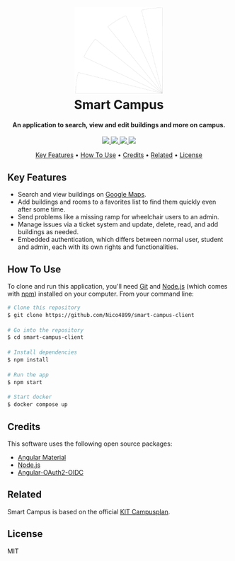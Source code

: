 <h1 align="center">
  <br>
  <img src="https://raw.githubusercontent.com/Nico4899/smart-campus-client/master/src/assets/images/KIT_LOGO_PREFIX.png" alt="KIT-Logo" width="200" color="primary" >
  <br>
  Smart Campus
  <br>
</h1>

<h4 align="center">An application to search, view and edit buildings and more on campus.</h4>

<p align="center">
  <a href="https://angular.io">
      <img src="https://img.shields.io/badge/Angular-DD0031?style=for-the-badge&labelColor=ffffff&logoColor=DD0031&logo=angular">
  </a>
  <a href="https://www.docker.com">
      <img src="https://img.shields.io/badge/Docker-2496ED?style=for-the-badge&labelColor=369cee&logoColor=ffffff&logo=docker">
  </a> 
  <a href="https://en.wikipedia.org/wiki/JavaScript">
      <img src="https://img.shields.io/badge/JavaScript-F7DF1E?style=for-the-badge&labelColor=ffffff&logoColor=F7DF1E&logo=javascript">
  </a>
  <a href="https://auth0.com/">
      <img src="https://img.shields.io/badge/Auth0-EB5424?style=for-the-badge&labelColor=000000&logoColor=EB5424&logo=auth0">
  </a>
</p>

<p align="center">
  <a href="#key-features">Key Features</a> •
  <a href="#how-to-use">How To Use</a> •
  <a href="#credits">Credits</a> •
  <a href="#related">Related</a> •
  <a href="#license">License</a>
</p>

## Key Features

* Search and view buildings on <a href="https://www.google.de/maps">Google Maps</a>.
* Add buildings and rooms to a favorites list to find them quickly even after some time.
* Send problems like a missing ramp for wheelchair users to an admin. 
* Manage issues via a ticket system and update, delete, read, and add buildings as needed.
* Embedded authentication, which differs between normal user, student and admin, each with its own rights and functionalities.

## How To Use

To clone and run this application, you'll need [Git](https://git-scm.com) and [Node.js](https://nodejs.org/en/download/) (which comes with [npm](http://npmjs.com)) installed on your computer. From your command line:

```bash
# Clone this repository
$ git clone https://github.com/Nico4899/smart-campus-client

# Go into the repository
$ cd smart-campus-client

# Install dependencies
$ npm install

# Run the app
$ npm start

# Start docker
$ docker compose up
```

## Credits

This software uses the following open source packages:

- [Angular Material](https://material.angular.io/)
- [Node.js](https://nodejs.org/)
- [Angular-OAuth2-OIDC](https://github.com/manfredsteyer/angular-oauth2-oidc)

## Related

Smart Campus is based on the official <a href="https://www.kit.edu/campusplan/index_en.php">KIT Campusplan</a>.

## License

MIT
